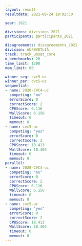 ```yaml
---
layout: result
resultdate: 2021-08-24 19:02:50

year: 2021

divisions: divisions_2021
participants: participants_2021

disagreements: disagreements_2021
division: AUFBVDTLIA
track: track_unsat_core
n_benchmarks: 20
time_limit: 1200
mem_limit: 60

winner_seq: cvc5-uc
winner_par: cvc5-uc
sequential:
- name: 2020-CVC4-uc
  competing: "no"
  errorScore: 0
  correctScore: 2
  CPUScore: 6.116
  WallScore: 6.156
  timeout: 0
  memout: 0
- name: cvc5-uc
  competing: "yes"
  errorScore: 0
  correctScore: 2
  CPUScore: 18.413
  WallScore: 18.404
  timeout: 0
  memout: 0
parallel:
- name: 2020-CVC4-uc
  competing: "no"
  errorScore: 0
  correctScore: 2
  CPUScore: 6.116
  WallScore: 6.156
  timeout: 0
  memout: 0
- name: cvc5-uc
  competing: "yes"
  errorScore: 0
  correctScore: 2
  CPUScore: 18.413
  WallScore: 18.404
  timeout: 0
  memout: 0
---
```

